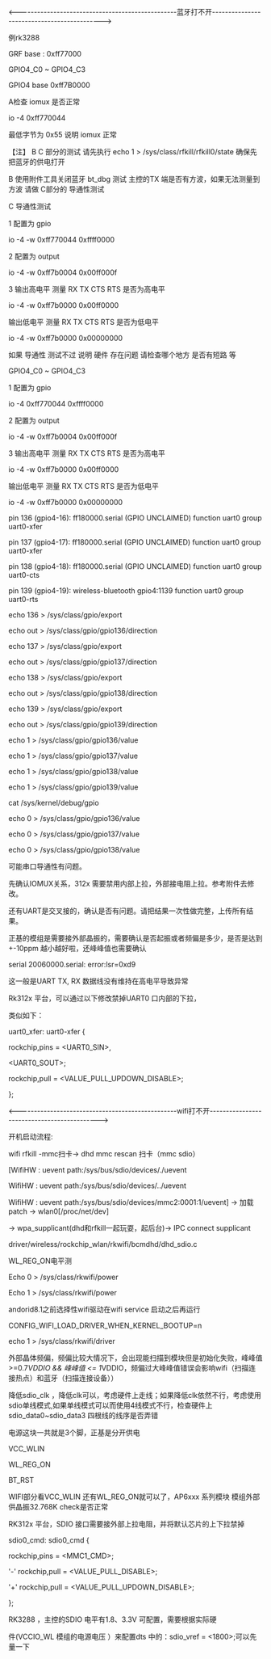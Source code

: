 

<-------------------------------------------------蓝牙打不开-------------------------------------------->

例rk3288

GRF base : 0xff77000

GPIO4_C0 ~ GPIO4_C3

GPIO4 base 0xff7B0000

A检查 iomux 是否正常

io -4  0xff770044

最低字节为 0x55 说明 iomux 正常

【注】 B C 部分的测试 请先执行 echo 1 > /sys/class/rfkill/rfkill0/state 确保先把蓝牙的供电打开

B 使用附件工具关闭蓝牙 bt_dbg 测试 主控的TX 端是否有方波，如果无法测量到 方波 请做 C部分的 导通性测试

C 导通性测试

1 配置为 gpio

io -4  -w 0xff770044 0xffff0000

2 配置为 output

io -4 -w 0xff7b0004 0x00ff000f

3 输出高电平 测量 RX TX CTS RTS 是否为高电平

io -4 -w 0xff7b0000 0x00ff0000

输出低电平 测量 RX TX CTS RTS 是否为低电平

io -4 -w 0xff7b0000 0x00000000

如果 导通性 测试不过 说明 硬件 存在问题 请检查哪个地方 是否有短路 等

GPIO4_C0 ~ GPIO4_C3

1 配置为 gpio

io -4 0xff770044 0xffff0000

2 配置为 output

io -4 -w 0xff7b0004 0x00ff000f

3 输出高电平 测量 RX TX CTS RTS 是否为高电平

io -4 -w 0xff7b0000 0x00ff0000

输出低电平 测量 RX TX CTS RTS 是否为低电平

io -4 -w 0xff7b0000 0x00000000

pin 136 (gpio4-16): ff180000.serial (GPIO UNCLAIMED) function uart0 group uart0-xfer

pin 137 (gpio4-17): ff180000.serial (GPIO UNCLAIMED) function uart0 group uart0-xfer

pin 138 (gpio4-18): ff180000.serial (GPIO UNCLAIMED) function uart0 group uart0-cts

pin 139 (gpio4-19): wireless-bluetooth gpio4:1139 function uart0 group uart0-rts

echo 136 > /sys/class/gpio/export

echo out > /sys/class/gpio/gpio136/direction

echo 137 > /sys/class/gpio/export

echo out > /sys/class/gpio/gpio137/direction

echo 138 > /sys/class/gpio/export

echo out > /sys/class/gpio/gpio138/direction

echo 139 > /sys/class/gpio/export

echo out > /sys/class/gpio/gpio139/direction

echo 1 > /sys/class/gpio/gpio136/value

echo 1 > /sys/class/gpio/gpio137/value

echo 1 > /sys/class/gpio/gpio138/value

echo 1 > /sys/class/gpio/gpio139/value

cat /sys/kernel/debug/gpio

echo 0 > /sys/class/gpio/gpio136/value

echo 0 > /sys/class/gpio/gpio137/value

echo 0 > /sys/class/gpio/gpio138/value

可能串口导通性有问题。

先确认IOMUX关系，312x 需要禁用内部上拉，外部接电阻上拉。参考附件去修改。

还有UART是交叉接的，确认是否有问题。请把结果一次性做完整，上传所有结果。

正基的模组是需要接外部晶振的，需要确认是否起振或者频偏是多少，是否是达到+-10ppm 越小越好啦，还峰峰值也需要确认


serial 20060000.serial: error:lsr=0xd9

这一般是UART TX, RX 数据线没有维持在高电平导致异常

Rk312x 平台，可以通过以下修改禁掉UART0 口内部的下拉，

类似如下：

uart0_xfer: uart0-xfer {

rockchip,pins = <UART0_SIN>,

<UART0_SOUT>;

rockchip,pull = <VALUE_PULL_UPDOWN_DISABLE>;

};

<-------------------------------------------------wifi打不开-------------------------------------------->

开机启动流程:

wifi rfkill -mmc扫卡-> dhd mmc rescan 扫卡（mmc sdio）

[WifiHW  : uevent path:/sys/bus/sdio/devices/./uevent

WifiHW  : uevent path:/sys/bus/sdio/devices/../uevent

WifiHW  : uevent path:/sys/bus/sdio/devices/mmc2:0001:1/uevent]  -> 加载patch -> wlan0[/proc/net/dev]

-> wpa_supplicant(dhd和rfkill一起玩耍，起后台)-> IPC connect supplicant



driver/wireless/rockchip_wlan/rkwifi/bcmdhd/dhd_sdio.c


WL_REG_ON电平测

Echo 0 > /sys/class/rkwifi/power

Echo 1 > /sys/class/rkwifi/power



andorid8.1之前选择性wifi驱动在wifi service 启动之后再运行

CONFIG_WIFI_LOAD_DRIVER_WHEN_KERNEL_BOOTUP=n

echo 1 > /sys/class/rkwifi/driver


外部晶体频偏，频偏比较大情况下，会出现能扫描到模块但是初始化失败，峰峰值>=0.7*VDDIO && 峰峰值 <= 1*VDDIO，频偏过大峰峰值错误会影响wifi（扫描连接热点）和蓝牙（扫描连接设备））

降低sdio_clk ，降低clk可以，考虑硬件上走线；如果降低clk依然不行，考虑使用sdio单线模式,如果单线模式可以而使用4线模式不行，检查硬件上sdio_data0~sdio_data3 四根线的线序是否弄错


电源这块一共就是3个脚，正基是分开供电

VCC_WLIN

WL_REG_ON

BT_RST


WIFI部分看VCC_WLIN 还有WL_REG_ON就可以了，AP6xxx 系列模块 模组外部供晶振32.768K check是否正常




RK312x 平台，SDIO 接口需要接外部上拉电阻，并将默认芯片的上下拉禁掉

sdio0_cmd: sdio0_cmd {

rockchip,pins = <MMC1_CMD>;

'-' rockchip,pull = <VALUE_PULL_DISABLE>;

'+' rockchip,pull = <VALUE_PULL_UPDOWN_DISABLE>;

};


RK3288 ，主控的SDIO 电平有1.8、3.3V 可配置，需要根据实际硬

件(VCCIO_WL 模组的电源电压 ）来配置dts 中的：sdio_vref = <1800>;可以先量一下








